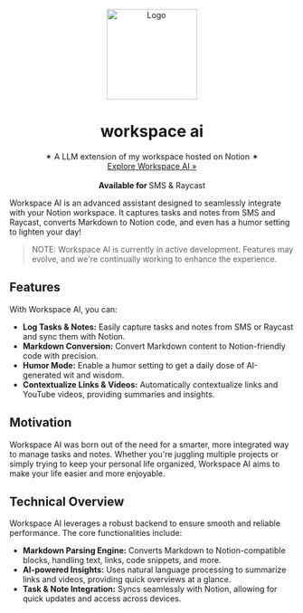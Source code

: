 <p align="center">
  <a href="#">
    <img width="160" height="160" src="https://i.ibb.co/GsGkTys/workspace-ai-icon.png" alt="Logo">
  </a>
  <h1 align="center"><b>workspace ai</b></h1>
  <p align="center">
  ✶ A LLM extension of my workspace hosted on Notion ✶
    <br />
    <a href="https://api.markmusic.io">Explore Workspace AI »</a>
    <br />
    <br />
    <b>Available for </b>
    SMS & Raycast
    <br />
  </p>
</p>

Workspace AI is an advanced assistant designed to seamlessly integrate with your Notion workspace. It captures tasks and notes from SMS and Raycast, converts Markdown to Notion code, and even has a humor setting to lighten your day!

> NOTE: Workspace AI is currently in active development. Features may evolve, and we're continually working to enhance the experience.

## Features

With Workspace AI, you can:

- **Log Tasks & Notes:** Easily capture tasks and notes from SMS or Raycast and sync them with Notion.
- **Markdown Conversion:** Convert Markdown content to Notion-friendly code with precision.
- **Humor Mode:** Enable a humor setting to get a daily dose of AI-generated wit and wisdom.
- **Contextualize Links & Videos:** Automatically contextualize links and YouTube videos, providing summaries and insights.

## Motivation

Workspace AI was born out of the need for a smarter, more integrated way to manage tasks and notes. Whether you're juggling multiple projects or simply trying to keep your personal life organized, Workspace AI aims to make your life easier and more enjoyable.

## Technical Overview

Workspace AI leverages a robust backend to ensure smooth and reliable performance. The core functionalities include:

- **Markdown Parsing Engine:** Converts Markdown to Notion-compatible blocks, handling text, links, code snippets, and more.
- **AI-powered Insights:** Uses natural language processing to summarize links and videos, providing quick overviews at a glance.
- **Task & Note Integration:** Syncs seamlessly with Notion, allowing for quick updates and access across devices.
